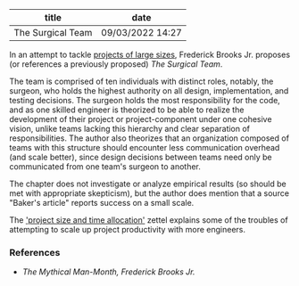 | title | date |
|---|---|
| The Surgical Team | 09/03/2022 14:27 |

In an attempt to tackle [projects of large sizes](1661523680.md), Frederick Brooks Jr. 
proposes (or references a previously proposed) _The Surgical Team_. 

The team is comprised of ten individuals with distinct roles, notably, the surgeon, who holds
the highest authority on all design, implementation, and testing decisions. The surgeon holds 
the most responsibility for the code, and as one skilled engineer is theorized to be able to 
realize the development of their project or project-component under one cohesive vision, unlike
teams lacking this hierarchy and clear separation of responsibilities. The author also theorizes
that an organization composed of teams with this structure should encounter less communication 
overhead (and scale better), since design decisions between teams need only be communicated from
one team's surgeon to another. 

The chapter does not investigate or analyze empirical results (so should be met with appropriate
skepticism), but the author does mention that a source "Baker's article" reports success on a 
small scale.

The ['project size and time allocation'](1661478052.md) zettel explains some of the troubles of 
attempting to scale up project productivity with more engineers. 

### References
- _The Mythical Man-Month, Frederick Brooks Jr._
